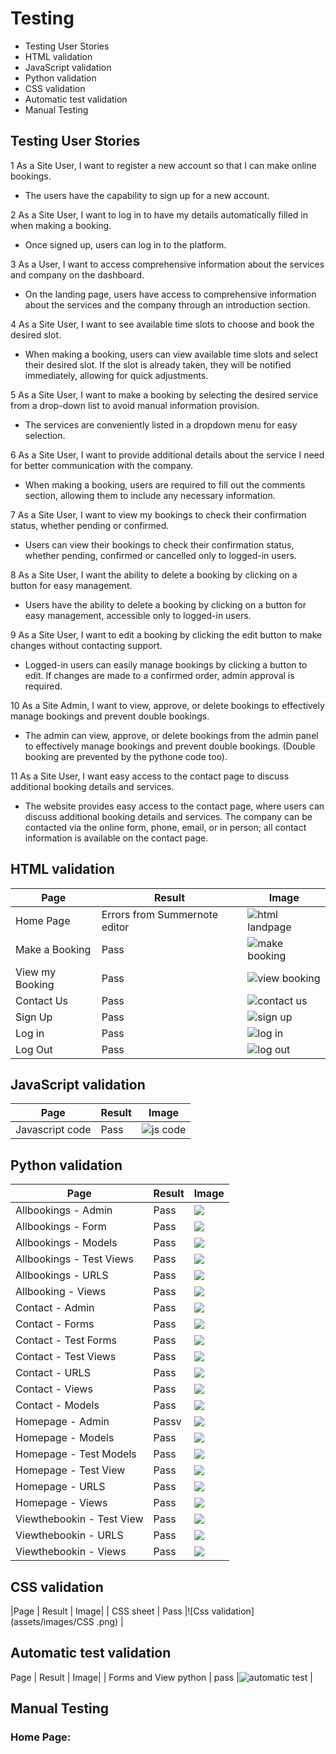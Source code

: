 # Testing

- Testing User Stories
- HTML validation
- JavaScript validation
- Python validation
- CSS validation
- Automatic test validation
- Manual Testing 


## Testing User Stories
 1 As a Site User, I want to register a new account so that I can make online bookings.
- The users have the capability to sign up for a new account.

2 As a Site User, I want to log in to have my details automatically filled in when making a booking.
- Once signed up, users can log in to the platform.

3 As a User, I want to access comprehensive information about the services and company on the dashboard.
- On the landing page, users have access to comprehensive information about the services and the company through an introduction section.

4 As a Site User, I want to see available time slots to choose and book the desired slot.
- When making a booking, users can view available time slots and select their desired slot. If the slot is already taken, they will be notified immediately, allowing for quick adjustments.

5 As a Site User, I want to make a booking by selecting the desired service from a drop-down list to avoid manual information provision.
- The services are conveniently listed in a dropdown menu for easy selection.

6 As a Site User, I want to provide additional details about the service I need for better communication with the company.
- When making a booking, users are required to fill out the comments section, allowing them to include any necessary information.

7 As a Site User, I want to view my bookings to check their confirmation status, whether pending or confirmed.
- Users can view their bookings to check their confirmation status, whether pending, confirmed or cancelled only to logged-in users.

8 As a Site User, I want the ability to delete a booking by clicking on a button for easy management.
- Users have the ability to delete a booking by clicking on a button for easy management, accessible only to logged-in users.

9 As a Site User, I want to edit a booking by clicking the edit button to make changes without contacting support.
- Logged-in users can easily manage bookings by clicking a button to edit. If changes are made to a confirmed order, admin approval is required.

10 As a Site Admin, I want to view, approve, or delete bookings to effectively manage bookings and prevent double bookings.
- The admin can view, approve, or delete bookings from the admin panel to effectively manage bookings and prevent double bookings. (Double booking are prevented by the pythone code too).

11 As a Site User, I want easy access to the contact page to discuss additional booking details and services.
- The website provides easy access to the contact page, where users can discuss additional booking details and services. The company can be contacted via the online form, phone, email, or in person; all contact information is available on the contact page.

## HTML validation

| Page | Result | Image|
| --- | --- |--- |
|Home Page | Errors from Summernote editor|![html landpage](assets/images/landpage.png) |
|Make a Booking |Pass|  ![make booking](assets/images/make_booking.png)|
|View my Booking |Pass| ![view booking](assets/images/view_booking.png) |
|Contact Us |Pass|![contact us](assets/images/contact_us.png)  |
|Sign Up |Pass| ![sign up](assets/images/sign_up.png) |
|Log in |Pass| ![log in](assets/images/login.png)  |
|Log Out |Pass| ![log out]( assets/images/sign_out_htmlchecker.png) |

## JavaScript validation

| Page | Result | Image|
| --- | --- |--- |
|Javascript code | Pass |![js code](assets/images/js.png) |

## Python validation

|Page | Result | Image|
| --- | --- |--- |
| Allbookings - Admin    | Pass    |![](assets/images/allbookings_admin.png) |
| Allbookings - Form    | Pass     |![](assets/images/allbookings_forms.png) |
| Allbookings - Models    | Pass     |![](assets/images/allbookings_models.png) |
| Allbookings - Test Views    |Pass     |![](assets/images/allbookings_test_view.png) |
| Allbookings - URLS    |Pass     |![](assets/images/allbookings_urls.png) |
| Allbooking - Views    |Pass     |![](assets/images/allbookings_views.png) |
| Contact - Admin    |Pass     |![](assets/images/contact_admin.png) |
| Contact - Forms    |Pass     |![](assets/images/contact_forms.png) |
| Contact - Test Forms    |Pass     |![](assets/images/contact_test_forms.png) |
| Contact - Test Views    |Pass     |![](assets/images/contact_test_view.png) |
| Contact - URLS   |Pass     |![](assets/images/contact_url.png) |
| Contact - Views    |Pass     |![](assets/images/contact_view.png) |
| Contact - Models    |Pass     |![](assets/images/contact_models.png) |
| Homepage - Admin    |Passv     |![](assets/images/homepage_admin.png) |
| Homepage - Models    |Pass     |![](assets/images/homepage_models.png) |
| Homepage - Test Models    |Pass     |![](assets/images/homepage_test_models.png) |
| Homepage - Test View    |Pass     |![](assets/images/homepage_test_view.png) |
| Homepage - URLS    |Pass     |![](assets/images/homepage_urls.png) |
| Homepage - Views    |Pass     |![](assets/images/homepage_views.png) |
| Viewthebookin - Test View  |Pass     |![](assets/images/viewthebooking_test_view.png) |
| Viewthebookin - URLS    |Pass     |![](assets/images/viewthebooking_urls.png) |
| Viewthebookin - Views    |Pass     |![](assets/images/viewthebooking_views.png) |

## CSS validation

|Page | Result | Image|
| CSS sheet    | Pass     |![Css validation](assets/images/CSS .png) |

## Automatic test validation
Page | Result | Image|
| Forms and View python    | pass     |![automatic test](assets/images/automatic_test.png) |

## Manual Testing

### Home Page:
